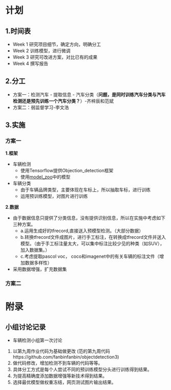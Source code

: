 # 计划
## 1.时间表
- Week 1 研究项目细节，确定方向，明确分工
- Week 2 训练模型，进行微调
- Week 3 研究可改进方案，对比已有的成果
- Week 4 撰写报告

## 2.分工
- 方案一：检测汽车 - 提取信息 - 汽车分类（**问题，是同时训练汽车分类与汽车检测还是预先训练一个汽车分类？**）-齐梓辰和范斌
- 方案二：弱监督学习-李文浩

## 3.实施
### 方案一
**1.框架**
- 车辆检测
  - 使用Tensorflow提供Objection_detection框架
  - 使用[model_zoo](https://github.com/tensorflow/models/blob/master/research/object_detection/g3doc/detection_model_zoo.md)中的模型
- 车辆分类
  - 由于车辆品牌类型，主要体现在车标上，所以抽取车标，进行训练
  - 运用预训练模型，对图片进行训练
  
**2.数据**
 - 由于数据信息只提供了分类信息，没有提供识别信息，所以在实施中考虑如下三种方案。
    - a.运用生成好的tfrecord,直接送入预模型检测。（大部分数据）
    - b.转换tfrecord文件成图片，进行手工标注，在转换成tfrecord文件并送入模型。（由于手工标注量太大，可以集中标注比较少见的种类（如SUV），加入数据集。）
    - c.考虑提取pascol voc， coco和imagenet中的有关车辆的标注文件（增加数据多样性）
- 采用数据增强，扩充数据集
### 方案二
# 附录
## 小组讨论记录
- 车辆检测小组第一次讨论

1. 以第九周作业代码为基础做更改 (范的第九周代码https://github.com/fanbinfanbin/objectdetection3)
2. 做代码修改，增加检测不到车辆的代码等等。
3.  具体分工方式是每个人尝试不同的预训练模型分头进行训练得到结果。
4.  为提高精确度添加数据增强等新技术得到结果。
5.  选择最优模型做权重冻结，网页测试图片输出结果。
